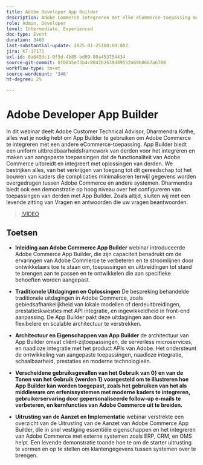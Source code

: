 ```yaml
---
title: Adobe Developer App Builder
description: Adobe Commerce integreren met elke eCommerce-toepassing met behulp van App Builder Expert Guidance en Live Demonstratie
role: Admin, Developer
level: Intermediate, Experienced
doc-type: Event
duration: 3460
last-substantial-update: 2025-01-25T00:00:00Z
jira: KT-17171
exl-id: 0a645dc1-0f5d-4b85-bd09-80a453754434
source-git-commit: 0f08a5e73b4c8842b2639d89552a69b06b7a6788
workflow-type: tm+mt
source-wordcount: '346'
ht-degree: 2%

---
```


# Adobe Developer App Builder

In dit webinar deelt Adobe Customer Technical Advisor, Dharmendra Kothe, alles wat je nodig hebt om App Builder te gebruiken om Adobe Commerce te integreren met een andere eCommerce-toepassing. App Builder biedt een uniform uitbreidbaarheidsframework van derden voor het integreren en maken van aangepaste toepassingen dat de functionaliteit van Adobe Commerce uitbreidt en integreert met oplossingen van derden. We bestrijken alles, van het verkrijgen van toegang tot dit gereedschap tot het bouwen van kaders die complicaties minimaliseren terwijl gegevens worden overgedragen tussen Adobe Commerce en andere systemen. Dharmendra biedt ook een demonstratie op hoog niveau over het configureren van toepassingen van derden met App Builder. Zoals altijd, sluiten wij met een levende zitting van Vragen en antwoorden die uw vragen beantwoorden.

>[!VIDEO](https://video.tv.adobe.com/v/3443027/?learn=on&enablevpops)

## Toetsen

* **Inleiding aan Adobe Commerce App Builder** webinar introduceerde Adobe Commerce App Builder, die zijn capaciteit benadrukt om de ervaringen van Adobe Commerce te verbeteren en te stroomlijnen door ontwikkelaars toe te staan om, toepassingen en uitbreidingen tot stand te brengen aan te passen en te ontwikkelen die aan specifieke behoeften worden aangepast.

* **Traditionele Uitdagingen en Oplossingen** De bespreking behandelde traditionele uitdagingen in Adobe Commerce, zoals gebiedsafhankelijkheid van lokale modellen of derdeuitbreidingen, prestatieskwesties met API integratie, en ingewikkeldheid in front-end aanpassing. De App Builder pakt deze uitdagingen aan door een flexibelere en scalable architectuur te verstrekken.

* **Architectuur en Eigenschappen van App Builder** de architectuur van App Builder omvat cliënt-zijtoepassingen, de serverless microservices, en naadloze integratie met het product APIs van Adobe. Het ondersteunt de ontwikkeling van aangepaste toepassingen, naadloze integratie, schaalbaarheid, prestaties en moderne technologieën.

* **Verscheidene gebruiksgevallen van het Gebruik van 0} en van de Tonen van het Gebruik {werden 1} voorgesteld om te illustreren hoe App Builder kan worden toegepast, zoals het gebruiken van het als middleware om erfenissystemen met moderne kaders te integreren, gebruikerservaring door gepersonaliseerde follow-up e-mails te verbeteren, en kernfuncties van Adobe Commerce uit te breiden.**

* **Uitrusting van de Aanzet en Implementatie** webinar verstrekte een overzicht van de Uitrusting van de Aanzet van Adobe Commerce App Builder, die in snel vestiging essentiële eigenschappen en het integreren van Adobe Commerce met externe systemen zoals ERP, CRM, en OMS helpt. Een levende demonstratie toonde hoe te om de starter uitrusting te vormen en op te stellen om klantengegevens tussen systemen over te brengen.
